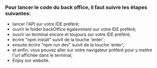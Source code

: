 ### Pour lancer le code du back office, il faut suivre les étapes suivantes:

- lancer l'API sur votre IDE préféré;
- ouvrir le folder backOffice égalemment sur votre IDE préféré;
- ouvrir un terminal encore et toujours sur votre IDE préféré;
- écrire "npm install" suivit de la touche 'enter';
- ensuite écrire "npm run dev" suivit de la touche 'enter';
- et enfin, vous pouvez aller sur votre navigateur préféré pour y mettre l'url affichée dans le terminal;
- Enjoy our website.
